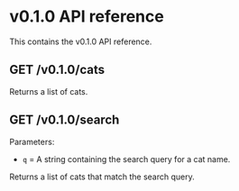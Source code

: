 # v0.1.0 API reference

This contains the v0.1.0 API reference.

## GET /v0.1.0/cats

Returns a list of cats.

## GET /v0.1.0/search

Parameters:

- `q` = A string containing the search query for a cat name.

Returns a list of cats that match the search query.
